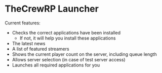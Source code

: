 # TheCrewRP Launcher

Current features:
- Checks the correct applications have been installed
  - If not, it will help you install these applications
- The latest news
- A list of featured streamers
- Shows the current player count on the server, including queue length
- Allows server selection (in case of test server access)
- Launches all required applications for you